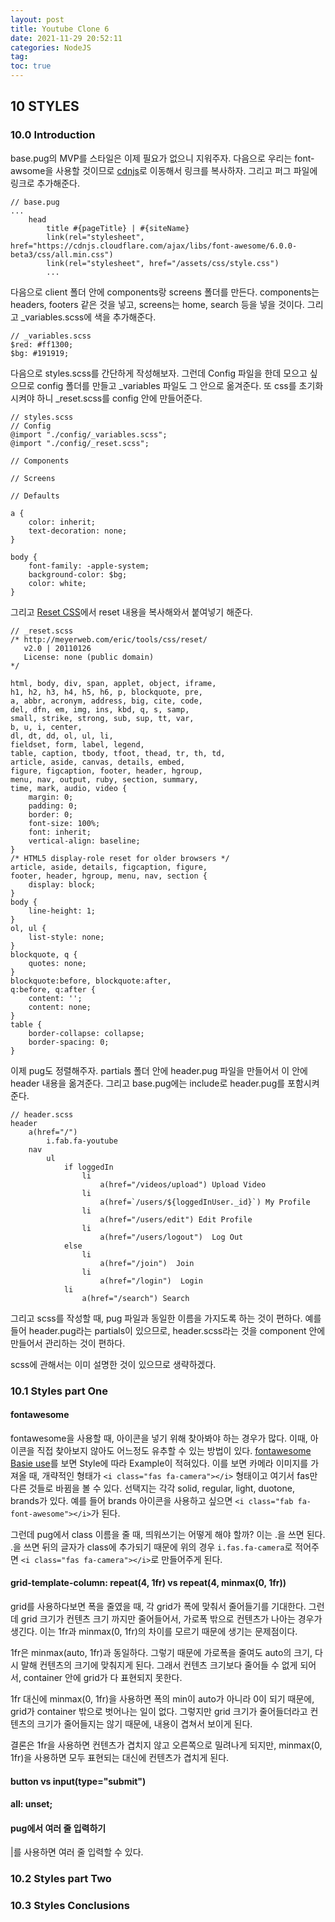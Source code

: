 ```yaml
---
layout: post
title: Youtube Clone 6
date: 2021-11-29 20:52:11
categories: NodeJS
tag:
toc: true
---
```


## 10 STYLES

### 10.0 Introduction

base.pug의 MVP를 스타일은 이제 필요가 없으니 지워주자. 다음으로 우리는 font-awsome을 사용할 것이므로 [cdnjs](https://cdnjs.com/libraries/font-awesome)로 이동해서 링크를 복사하자. 그리고 퍼그 파일에 링크로 추가해준다.

```
// base.pug
...
    head
        title #{pageTitle} | #{siteName}
        link(rel="stylesheet", href="https://cdnjs.cloudflare.com/ajax/libs/font-awesome/6.0.0-beta3/css/all.min.css")
        link(rel="stylesheet", href="/assets/css/style.css")
        ...
```

다음으로 client 폴더 안에 components랑 screens 폴더를 만든다. components는 headers, footers 같은 것을 넣고, screens는 home, search 등을 넣을 것이다. 그리고 \_variables.scss에 색을 추가해준다.

```
// _variables.scss
$red: #ff1300;
$bg: #191919;
```

다음으로 styles.scss를 간단하게 작성해보자. 그런데 Config 파일을 한데 모으고 싶으므로 config 폴더를 만들고 \_variables 파일도 그 안으로 옮겨준다. 또 css를 초기화 시켜야 하니 \_reset.scss를 config 안에 만들어준다.

```
// styles.scss
// Config
@import "./config/_variables.scss";
@import "./config/_reset.scss";

// Components

// Screens

// Defaults

a {
    color: inherit;
    text-decoration: none;
}

body {
    font-family: -apple-system;
    background-color: $bg;
    color: white;
}
```

그리고 [Reset CSS](https://meyerweb.com/eric/tools/css/reset/)에서 reset 내용을 복사해와서 붙여넣기 해준다.

```
// _reset.scss
/* http://meyerweb.com/eric/tools/css/reset/
   v2.0 | 20110126
   License: none (public domain)
*/

html, body, div, span, applet, object, iframe,
h1, h2, h3, h4, h5, h6, p, blockquote, pre,
a, abbr, acronym, address, big, cite, code,
del, dfn, em, img, ins, kbd, q, s, samp,
small, strike, strong, sub, sup, tt, var,
b, u, i, center,
dl, dt, dd, ol, ul, li,
fieldset, form, label, legend,
table, caption, tbody, tfoot, thead, tr, th, td,
article, aside, canvas, details, embed,
figure, figcaption, footer, header, hgroup,
menu, nav, output, ruby, section, summary,
time, mark, audio, video {
	margin: 0;
	padding: 0;
	border: 0;
	font-size: 100%;
	font: inherit;
	vertical-align: baseline;
}
/* HTML5 display-role reset for older browsers */
article, aside, details, figcaption, figure,
footer, header, hgroup, menu, nav, section {
	display: block;
}
body {
	line-height: 1;
}
ol, ul {
	list-style: none;
}
blockquote, q {
	quotes: none;
}
blockquote:before, blockquote:after,
q:before, q:after {
	content: '';
	content: none;
}
table {
	border-collapse: collapse;
	border-spacing: 0;
}
```

이제 pug도 정렬해주자. partials 폴더 안에 header.pug 파일을 만들어서 이 안에 header 내용을 옮겨준다. 그리고 base.pug에는 include로 header.pug를 포함시켜준다.

```
// header.scss
header
    a(href="/")
        i.fab.fa-youtube
    nav
        ul
            if loggedIn
                li
                    a(href="/videos/upload") Upload Video
                li
                    a(href=`/users/${loggedInUser._id}`) My Profile
                li
                    a(href="/users/edit") Edit Profile
                li
                    a(href="/users/logout")  Log Out
            else
                li
                    a(href="/join")  Join
                li
                    a(href="/login")  Login
            li
                a(href="/search") Search
```

그리고 scss를 작성할 때, pug 파일과 동일한 이름을 가지도록 하는 것이 편하다. 예를 들어 header.pug라는 partials이 있으므로, header.scss라는 것을 component 안에 만들어서 관리하는 것이 편하다.

scss에 관해서는 이미 설명한 것이 있으므로 생략하겠다.

### 10.1 Styles part One

#### fontawesome

fontawesome을 사용할 때, 아이콘을 넣기 위해 찾아봐야 하는 경우가 많다. 이때, 아이콘을 직접 찾아보지 않아도 어느정도 유추할 수 있는 방법이 있다. [fontawesome Basie use](https://fontawesome.com/v5.15/how-to-use/on-the-web/referencing-icons/basic-use)를 보면 Style에 따라 Example이 적혀있다. 이를 보면 카메라 이미지를 가져올 때, 개략적인 형태가 `<i class="fas fa-camera"></i>` 형태이고 여기서 fas만 다른 것들로 바뀜을 볼 수 있다. 선택지는 각각 solid, regular, light, duotone, brands가 있다. 예를 들어 brands 아이콘을 사용하고 싶으면 `<i class="fab fa-font-awesome"></i>`가 된다.

그런데 pug에서 class 이름을 줄 때, 띄워쓰기는 어떻게 해야 할까? 이는 .을 쓰면 된다. .을 쓰면 뒤의 글자가 class에 추가되기 때문에 위의 경우 `i.fas.fa-camera`로 적어주면 `<i class="fas fa-camera"></i>`로 만들어주게 된다.

#### grid-template-column: repeat(4, 1fr) vs repeat(4, minmax(0, 1fr))

grid를 사용하다보면 폭을 줄였을 때, 각 grid가 폭에 맞춰서 줄어들기를 기대한다. 그런데 grid 크기가 컨텐츠 크기 까지만 줄어들어서, 가로폭 밖으로 컨텐츠가 나아는 경우가 생긴다. 이는 1fr과 minmax(0, 1fr)의 차이를 모르기 때문에 생기는 문제점이다.

1fr은 minmax(auto, 1fr)과 동일하다. 그렇기 때문에 가로폭을 줄여도 auto의 크기, 다시 말해 컨텐츠의 크기에 맞춰지게 된다. 그래서 컨텐츠 크기보다 줄어들 수 없게 되어서, container 안에 grid가 다 표현되지 못한다.

1fr 대신에 minmax(0, 1fr)을 사용하면 폭의 min이 auto가 아니라 0이 되기 때문에, grid가 container 밖으로 벗어나는 일이 없다. 그렇지만 grid 크기가 줄어들더라고 컨텐츠의 크기가 줄어들지는 않기 때문에, 내용이 겹쳐서 보이게 된다.

결론은 1fr을 사용하면 컨텐츠가 겹치지 않고 오른쪽으로 밀려나게 되지만, minmax(0, 1fr)을 사용하면 모두 표현되는 대신에 컨텐츠가 겹치게 된다.

#### button vs input(type="submit")

#### all: unset;

#### pug에서 여러 줄 입력하기

|를 사용하면 여러 줄 입력할 수 있다.

### 10.2 Styles part Two

### 10.3 Styles Conclusions

